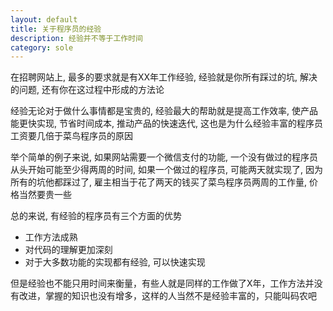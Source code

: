 ```yaml
---
layout: default
title: 关于程序员的经验
description: 经验并不等于工作时间
category: sole
---
```


在招聘网站上, 最多的要求就是有XX年工作经验, 经验就是你所有踩过的坑, 解决的问题, 还有你在这过程中形成的方法论

经验无论对于做什么事情都是宝贵的, 经验最大的帮助就是提高工作效率, 使产品能更快实现, 节省时间成本, 推动产品的快速迭代, 这也是为什么经验丰富的程序员工资要几倍于菜鸟程序员的原因

举个简单的例子来说, 如果网站需要一个微信支付的功能, 一个没有做过的程序员从头开始可能至少得两周的时间, 如果一个做过的程序员, 
可能两天就实现了, 因为所有的坑他都踩过了, 雇主相当于花了两天的钱买了菜鸟程序员两周的工作量, 价格当然要贵一些

总的来说, 有经验的程序员有三个方面的优势

* 工作方法成熟
* 对代码的理解更加深刻
* 对于大多数功能的实现都有经验, 可以快速实现

但是经验也不能只用时间来衡量，有些人就是同样的工作做了X年，工作方法并没有改进，掌握的知识也没有增多，这样的人当然不是经验丰富的，只能叫码农吧
